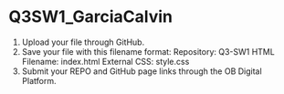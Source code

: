 # Q3SW1_GarciaCalvin

1. Upload your file through GitHub.
2. Save your file with this filename format: 
      Repository: Q3-SW1
      HTML Filename: index.html
      External CSS: style.css
3. Submit your REPO and GitHub page links through the OB Digital Platform.
